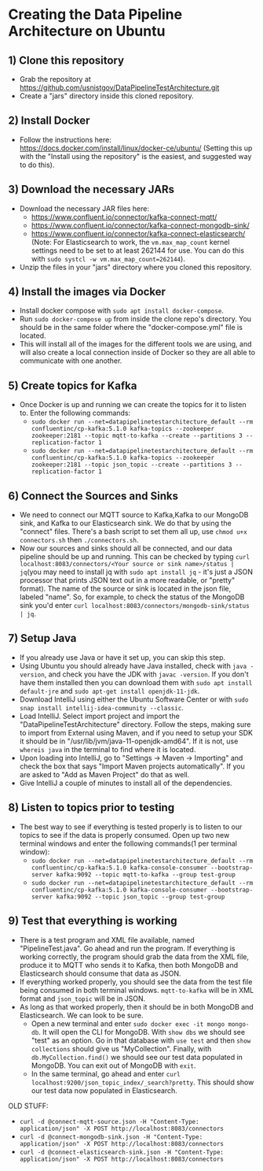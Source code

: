 # Creating the Data Pipeline Architecture on Ubuntu

## 1) Clone this repository
- Grab the repository at https://github.com/usnistgov/DataPipelineTestArchitecture.git
- Create a "jars" directory inside this cloned repository.

## 2) Install Docker
- Follow the instructions here: https://docs.docker.com/install/linux/docker-ce/ubuntu/ (Setting this up with the "Install using the repository" is the easiest, and suggested way to do this).

## 3) Download the necessary JARs
- Download the necessary JAR files here:
    - https://www.confluent.io/connector/kafka-connect-mqtt/
    - https://www.confluent.io/connector/kafka-connect-mongodb-sink/
    - https://www.confluent.io/connector/kafka-connect-elasticsearch/ (Note: For Elasticsearch to work, the `vm.max_map_count` kernel settings need to be set to at least 262144 for use. You can do this with `sudo systcl -w vm.max_map_count=262144`).
 - Unzip the files in your "jars" directory where you cloned this repository.

## 4) Install the images via Docker
- Install docker compose with `sudo apt install docker-compose`.
- Run `sudo docker-compose up` from inside the clone repo's directory. You should be in the same folder where the "docker-compose.yml" file is located.
- This will install all of the images for the different tools we are using, and will also create a local connection inside of Docker so they are all able to communicate with one another.

## 5) Create topics for Kafka
- Once Docker is up and running we can create the topics for it to listen to. Enter the following commands:
  - `sudo docker run --net=datapipelinetestarchitecture_default --rm confluentinc/cp-kafka:5.1.0 kafka-topics --zookeeper zookeeper:2181 --topic mqtt-to-kafka --create --partitions 3 --replication-factor 1`
  - `sudo docker run --net=datapipelinetestarchitecture_default --rm confluentinc/cp-kafka:5.1.0 kafka-topics --zookeeper zookeeper:2181 --topic json_topic --create --partitions 3 --replication-factor 1`

## 6) Connect the Sources and Sinks
- We need to connect our MQTT source to Kafka,Kafka to our MongoDB sink, and Kafka to our Elasticsearch sink. We do that by using the "connect" files. There's a bash script to set them all up, use `chmod u+x connectors.sh` then `./connectors.sh`.
- Now our sources and sinks should all be connected, and our data pipeline should be up and running. This can be checked by typing `curl localhost:8083/connectors/<Your source or sink name>/status | jq`(you may need to install jq with `sudo apt install jq` - it's just a JSON processor that prints JSON text out in a more readable, or "pretty" format). The name of the source or sink is located in the json file, labeled "name". So, for example, to check the status of the MongoDB sink you'd enter `curl localhost:8083/connectors/mongodb-sink/status | jq`.

## 7) Setup Java
- If you already use Java or have it set up, you can skip this step.
- Using Ubuntu you should already have Java installed, check with `java -version`, and check you have the JDK with `javac -version`. If you don't have them installed then you can download them with `sudo apt install default-jre` and `sudo apt-get install openjdk-11-jdk`.
- Download IntelliJ using either the Ubuntu Software Center or with `sudo snap install intellij-idea-community --classic`.
- Load IntelliJ. Select import project and import the "DataPipelineTestArchitecture" directory. Follow the steps, making sure to import from External using Maven, and if you need to setup your SDK it should be in "/usr/lib/jvm/java-11-openjdk-amd64". If it is not, use `whereis java` in the terminal to find where it is located.
- Upon loading into IntelliJ, go to "Settings -> Maven -> Importing" and check the box that says "Import Maven projects automatically". If you are asked to "Add as Maven Project" do that as well.
- Give IntelliJ a couple of minutes to install all of the dependencies.

## 8) Listen to topics prior to testing
- The best way to see if everything is tested properly is to listen to our topics to see if the data is properly consumed. Open up two new terminal windows and enter the following commands(1 per terminal window):
  - `sudo docker run --net=datapipelinetestarchitecture_default --rm confluentinc/cp-kafka:5.1.0 kafka-console-consumer --bootstrap-server kafka:9092 --topic mqtt-to-kafka --group test-group`
  - `sudo docker run --net=datapipelinetestarchitecture_default --rm confluentinc/cp-kafka:5.1.0 kafka-console-consumer --bootstrap-server kafka:9092 --topic json_topic --group test-group`

## 9) Test that everything is working
- There is a test program and XML file available, named "PipelineTest.java". Go ahead and run the program. If everything is working correctly, the program should grab the data from the XML file, produce it to MQTT who sends it to Kafka, then both MongoDB and Elasticsearch should consume that data as JSON.
- If everything worked properly, you should see the data from the test file being consumed in both terminal windows. `mqtt-to-kafka` will be in XML format and `json_topic` will be in JSON.
- As long as that worked properly, then it should be in both MongoDB and Elasticsearch. We can look to be sure.
  - Open a new terminal and enter `sudo docker exec -it mongo mongo-db`. It will open the CLI for MongoDB. With `show dbs` we should see "test" as an option. Go in that database with `use test` and then `show collections` should give us "MyCollection". Finally, with `db.MyCollection.find()` we should see our test data populated in MongoDB. You can exit out of MongoDB with `exit`.
  - In the same terminal, go ahead and enter `curl localhost:9200/json_topic_index/_search?pretty`. This should show our test data now populated in Elasticsearch.


OLD STUFF:
  - `curl -d @connect-mqtt-source.json -H "Content-Type: application/json" -X POST http://localhost:8083/connectors` 
  - `curl -d @connect-mongodb-sink.json -H "Content-Type: application/json" -X POST http://localhost:8083/connectors`
  - `curl -d @connect-elasticsearch-sink.json -H "Content-Type: application/json" -X POST http://localhost:8083/connectors`
